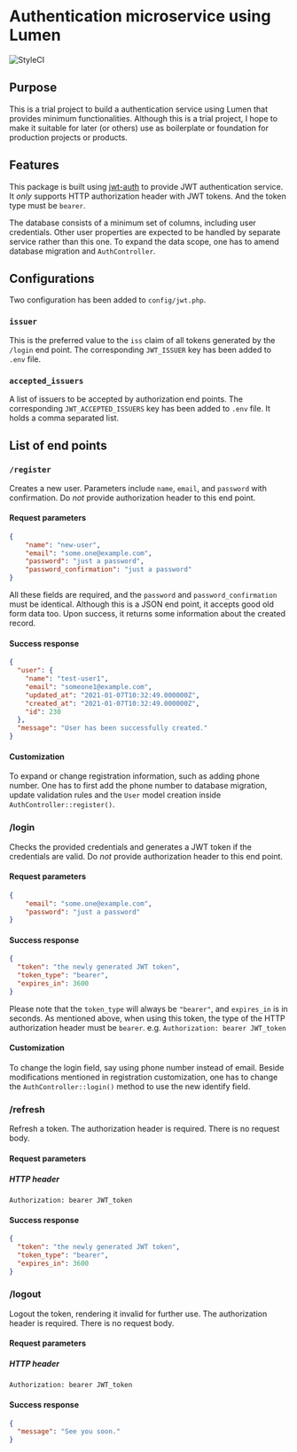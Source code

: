 # Authentication microservice using Lumen

![StyleCI](https://github.styleci.io/repos/327249822/shield?branch=master)

## Purpose

This is a trial project to build a authentication service using Lumen that
provides minimum functionalities. Although this is a trial project, I hope to
make it suitable for later (or others) use as boilerplate or foundation for
production projects or products.

## Features

This package is built using [jwt-auth](https://github.com/tymondesigns/jwt-auth)
to provide JWT authentication service. It *only* supports HTTP authorization
header with JWT tokens. And the token type must be `bearer`.

The database consists of a minimum set of columns, including user credentials.
Other user properties are expected to be handled by separate service rather than
this one. To expand the data scope, one has to amend database migration
and `AuthController`.

## Configurations

Two configuration has been added to `config/jwt.php`.

### `issuer`

This is the preferred value to the `iss` claim of all tokens generated by the
`/login` end point. The corresponding `JWT_ISSUER` key has been added to `.env`
file.

### `accepted_issuers`

A list of issuers to be accepted by authorization end points. The corresponding
`JWT_ACCEPTED_ISSUERS` key has been added to `.env` file. It holds a comma
separated list.

## List of end points

### `/register`

Creates a new user. Parameters include `name`, `email`, and `password` with
confirmation. Do *not* provide authorization header to this end point.

#### Request parameters

```json
{
    "name": "new-user",
    "email": "some.one@example.com",
    "password": "just a password",
    "password_confirmation": "just a password"
}
```

All these fields are required, and the `password` and `password_confirmation`
must be identical. Although this is a JSON end point, it accepts good old form
data too. Upon success, it returns some information about the created record.

#### Success response

```json
{
  "user": {
    "name": "test-user1",
    "email": "someone1@example.com",
    "updated_at": "2021-01-07T10:32:49.000000Z",
    "created_at": "2021-01-07T10:32:49.000000Z",
    "id": 230
  },
  "message": "User has been successfully created."
}
```

#### Customization

To expand or change registration information, such as adding phone number. One
has to first add the phone number to database migration, update validation rules
and the `User` model creation inside `AuthController::register()`.

### /login

Checks the provided credentials and generates a JWT token if the credentials are
valid. Do *not* provide authorization header to this end point.

#### Request parameters

```json
{
    "email": "some.one@example.com",
    "password": "just a password"
}
```

#### Success response

```json
{
  "token": "the newly generated JWT token",
  "token_type": "bearer",
  "expires_in": 3600
}
```

Please note that the `token_type` will always be `"bearer"`, and `expires_in` is
in seconds. As mentioned above, when using this token, the type of the HTTP
authorization header must be `bearer`. e.g. `Authorization: bearer JWT_token`

#### Customization

To change the login field, say using phone number instead of email. Beside
modifications mentioned in registration customization, one has to change the
`AuthController::login()` method to use the new identify field.

### /refresh

Refresh a token. The authorization header is required. There is no request body.

#### Request parameters

##### HTTP header

```text
Authorization: bearer JWT_token
```

#### Success response

```json
{
  "token": "the newly generated JWT token",
  "token_type": "bearer",
  "expires_in": 3600
}
```

### /logout

Logout the token, rendering it invalid for further use. The authorization header
is required. There is no request body.

#### Request parameters

##### HTTP header

```text
Authorization: bearer JWT_token
```

#### Success response

```json
{
  "message": "See you soon."
}
```

